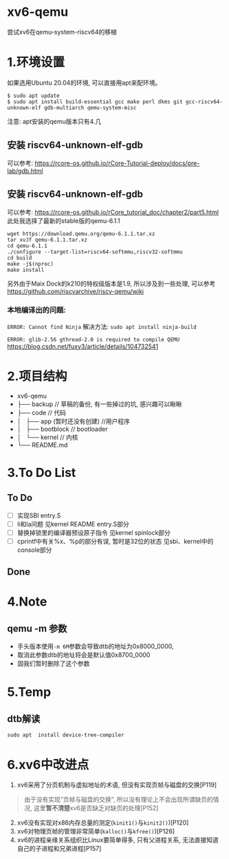 # xv6-qemu
尝试xv6在qemu-system-riscv64的移植

# 1.环境设置

如果选用Ubuntu 20.04的环境, 可以直接用apt来配环境。

```
$ sudo apt update
$ sudo apt install build-essential gcc make perl dkms git gcc-riscv64-unknown-elf gdb-multiarch qemu-system-misc
```

注意: apt安装的qemu版本只有4.几

## 安装 riscv64-unknown-elf-gdb

可以参考:
https://rcore-os.github.io/rCore-Tutorial-deploy/docs/pre-lab/gdb.html

## 安装 riscv64-unknown-elf-gdb

可以参考:
https://rcore-os.github.io/rCore_tutorial_doc/chapter2/part5.html
此处我选择了最新的stable版的qemu-6.1.1
```
wget https://download.qemu.org/qemu-6.1.1.tar.xz
tar xvJf qemu-6.1.1.tar.xz
cd qemu-6.1.1
./configure --target-list=riscv64-softmmu,riscv32-softmmu
cd build
make -j$(nproc)
make install
```


另外由于Maix Dock的k210的特权级版本是1.9, 所以涉及到一些处理, 可以参考
https://github.com/riscvarchive/riscv-qemu/wiki

### 本地编译出的问题:

```ERROR: Cannot find Ninja```
解决方法: ```sudo apt install ninja-build```

```ERROR: glib-2.56 gthread-2.0 is required to compile QEMU```
https://blog.csdn.net/fuxy3/article/details/104732541

# 2.项目结构

- xv6-qemu
- ├── backup                  //  草稿的备份, 有一些掉过的坑, 感兴趣可以瞅瞅
- ├── code                    //  代码
- │   ├── app (暂时还没有创建)  //用户程序
- │   ├── bootblock           // bootloader
- │   └── kernel              // 内核
- └── README.md

# 3.To Do List

## To Do
* [ ] 实现SBI         entry.S
* [ ] li和la问题       见kernel README entry.S部分
* [ ] 替换掉锁里的编译器预设原子指令   见kernel spinlock部分
* [ ] cprintf中有关%x、%p的部分有误, 暂时是32位的状态   见sbi、kernel中的console部分

## Done


# 4.Note

## qemu -m 参数

- 手头版本使用`-m 6M`参数会导致dtb的地址为0x8000_0000, 
- 取消此参数dtb的地址将会是默认值0x8700_0000
- 固我们暂时删除了这个参数

# 5.Temp

## dtb解读
```sudo apt  install device-tree-compiler```


# 6.xv6中改进点
1.  xv6采用了分页机制与虚拟地址的术语, 但没有实现页帧与磁盘的交换[P119]
>   由于没有实现“页帧与磁盘的交换”, 所以没有理论上不会出现所谓缺页的情况, 这里**暂不清楚**xv6是否缺乏对缺页的处理[P152]
2.  xv6没有实现对x86内存总量的测定(`kinit1()`与`kinit2()`)[P120]
3.  xv6对物理页帧的管理非常简单(`kalloc()`与`kfree()`)[P126]
4.  xv6的进程亲缘关系组织比Linux要简单得多, 只有父进程关系, 无法直接知道自己的子进程和兄弟进程[P157]
